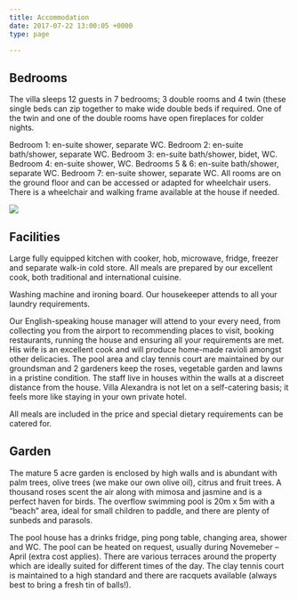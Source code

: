 ```yaml
---
title: Accommodation
date: 2017-07-22 13:00:05 +0000
type: page

---
```



## Bedrooms

The villa sleeps 12 guests in 7 bedrooms; 3 double rooms and 4 twin (these single beds can zip together to make wide double beds if required. One of the twin and one of the double rooms have open fireplaces for colder nights.

Bedroom 1: en-suite shower, separate WC.
Bedroom 2: en-suite bath/shower, separate WC.
Bedroom 3: en-suite bath/shower, bidet, WC.
Bedroom 4: en-suite shower, WC.
Bedrooms 5 & 6: en-suite bath/shower, separate WC.
Bedroom 7: en-suite shower, separate WC.
All rooms are on the ground floor and can be accessed or adapted for wheelchair users. There is a wheelchair and walking frame available at the house if needed.

![](/uploads/2017/08/08/cat.jpeg)

## Facilities

Large fully equipped kitchen with cooker, hob, microwave, fridge, freezer and separate walk-in cold store. All meals are prepared by our excellent cook, both traditional and international cuisine.

Washing machine and ironing board. Our housekeeper attends to all your laundry requirements.

Our English-speaking house manager will attend to your every need, from collecting you from the airport to recommending places to visit, booking restaurants, running the house and ensuring all your requirements are met. His wife is an excellent cook and will produce home-made ravioli amongst other delicacies. The pool area and clay tennis court are maintained by our groundsman and 2 gardeners keep the roses, vegetable garden and lawns in a pristine condition. The staff live in houses within the walls at a discreet distance from the house. Villa Alexandra is not let on a self-catering basis; it feels more like staying in your own private hotel.

All meals are included in the price and special dietary requirements can be catered for.

## Garden

The mature 5 acre garden is enclosed by high walls and is abundant with palm trees, olive trees (we make our own olive oil), citrus and fruit trees. A thousand roses scent the air along with mimosa and jasmine and is a perfect haven for birds. The overflow swimming pool is 20m x 5m with a “beach” area, ideal for small children to paddle, and there are plenty of sunbeds and parasols.

The pool house has a drinks fridge, ping pong table, changing area, shower and WC. The pool can be heated on request, usually during Novemeber – April (extra cost applies). There are various terraces around the property which are ideally suited for different times of the day. The clay tennis court is maintained to a high standard and there are racquets available (always best to bring a fresh tin of balls!).

